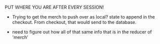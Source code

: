PUT WHERE YOU ARE AFTER EVERY SESSION!

- Trying to get the merch to push over as local? state to append in the checkout. From checkout, that would send to the database. 

- need to figure out how all of that same info that is in the reducer of 'merch' 